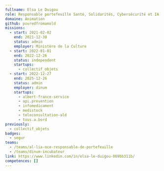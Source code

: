 ```yaml
---
fullname: Elsa Le Duigou
role: Responsable portefeuille Santé, Solidarités, Cybersécurité et IA
domaine: Animation
github: pouredfromamold
missions:
  - start: 2021-02-02
    end: 2021-12-30
    status: admin
    employer: Ministère de la Culture
  - start: 2022-01-01
    end: 2022-12-26
    status: independent
    startups:
      - collectif_objets
  - start: 2022-12-27
    end: 2025-12-26
    status: admin
    employer: dinum
    startups:
      - albert-france-service
      - api.prevention
      - infomedicament
      - medistock
      - teleconsultation-ald
      - tous.a.bord
previously:
  - collectif_objets
badges:
  - segur
teams:
  - /teams/al-lia-nce-responsable-de-portefeuille
  - /teams/dinum-incubateur
link: https://www.linkedin.com/in/elsa-le-duigou-869bb311b/
competences: []
---
```

